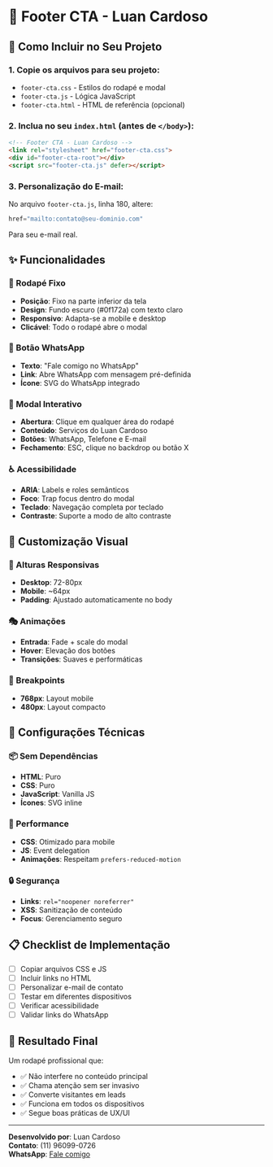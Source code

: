 # 📱 Footer CTA - Luan Cardoso

## 🚀 Como Incluir no Seu Projeto

### 1. Copie os arquivos para seu projeto:
- `footer-cta.css` - Estilos do rodapé e modal
- `footer-cta.js` - Lógica JavaScript
- `footer-cta.html` - HTML de referência (opcional)

### 2. Inclua no seu `index.html` (antes de `</body>`):

```html
<!-- Footer CTA - Luan Cardoso -->
<link rel="stylesheet" href="footer-cta.css">
<div id="footer-cta-root"></div>
<script src="footer-cta.js" defer></script>
```

### 3. Personalização do E-mail:
No arquivo `footer-cta.js`, linha 180, altere:
```javascript
href="mailto:contato@seu-dominio.com"
```
Para seu e-mail real.

## ✨ Funcionalidades

### 🎯 Rodapé Fixo
- **Posição**: Fixo na parte inferior da tela
- **Design**: Fundo escuro (#0f172a) com texto claro
- **Responsivo**: Adapta-se a mobile e desktop
- **Clicável**: Todo o rodapé abre o modal

### 📱 Botão WhatsApp
- **Texto**: "Fale comigo no WhatsApp"
- **Link**: Abre WhatsApp com mensagem pré-definida
- **Ícone**: SVG do WhatsApp integrado

### 🎪 Modal Interativo
- **Abertura**: Clique em qualquer área do rodapé
- **Conteúdo**: Serviços do Luan Cardoso
- **Botões**: WhatsApp, Telefone e E-mail
- **Fechamento**: ESC, clique no backdrop ou botão X

### ♿ Acessibilidade
- **ARIA**: Labels e roles semânticos
- **Foco**: Trap focus dentro do modal
- **Teclado**: Navegação completa por teclado
- **Contraste**: Suporte a modo de alto contraste

## 🎨 Customização Visual

### 📏 Alturas Responsivas
- **Desktop**: 72-80px
- **Mobile**: ~64px
- **Padding**: Ajustado automaticamente no body

### 🎭 Animações
- **Entrada**: Fade + scale do modal
- **Hover**: Elevação dos botões
- **Transições**: Suaves e performáticas

### 📱 Breakpoints
- **768px**: Layout mobile
- **480px**: Layout compacto

## 🔧 Configurações Técnicas

### 📦 Sem Dependências
- **HTML**: Puro
- **CSS**: Puro
- **JavaScript**: Vanilla JS
- **Ícones**: SVG inline

### 🚀 Performance
- **CSS**: Otimizado para mobile
- **JS**: Event delegation
- **Animações**: Respeitam `prefers-reduced-motion`

### 🔒 Segurança
- **Links**: `rel="noopener noreferrer"`
- **XSS**: Sanitização de conteúdo
- **Focus**: Gerenciamento seguro

## 📋 Checklist de Implementação

- [ ] Copiar arquivos CSS e JS
- [ ] Incluir links no HTML
- [ ] Personalizar e-mail de contato
- [ ] Testar em diferentes dispositivos
- [ ] Verificar acessibilidade
- [ ] Validar links do WhatsApp

## 🎯 Resultado Final

Um rodapé profissional que:
- ✅ Não interfere no conteúdo principal
- ✅ Chama atenção sem ser invasivo
- ✅ Converte visitantes em leads
- ✅ Funciona em todos os dispositivos
- ✅ Segue boas práticas de UX/UI

---

**Desenvolvido por**: Luan Cardoso  
**Contato**: (11) 96099-0726  
**WhatsApp**: [Fale comigo](https://wa.me/5511960990726?text=Ol%C3%A1%20Luan!%20Vim%20pelo%20site.%20Quero%20um%20or%C3%A7amento.)
